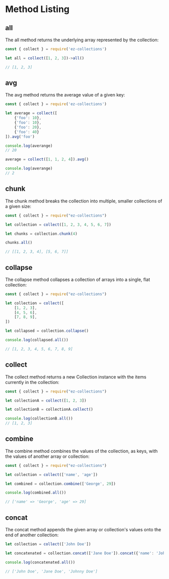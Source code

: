 # Method Listing

## all

The all method returns the underlying array represented by the collection:

```js
const { collect } = require('ez-collections')

let all = collect([1, 2, 3])->all()

// [1, 2, 3]
```

## avg

The avg method returns the average value of a given key:

```js
const { collect } = require('ez-collections')

let average = collect([
    {'foo': 10},
    {'foo': 10},
    {'foo': 20},
    {'foo': 40}
]).avg('foo')

console.log(averange)
// 20

average = collect([1, 1, 2, 4]).avg()

console.log(averange)
// 2
```

## chunk

The chunk method breaks the collection into multiple, smaller collections of a given size:

```js
const { collect } = require("ez-collections")

let collection = collect([1, 2, 3, 4, 5, 6, 7])

let chunks = collection.chunk(4)

chunks.all()

// [[1, 2, 3, 4], [5, 6, 7]]
```

## collapse
The collapse method collapses a collection of arrays into a single, flat collection:

```js
const { collect } = require("ez-collections")

let collection = collect([
    [1, 2, 3],
    [4, 5, 6],
    [7, 8, 9],
])

let collapsed = collection.collapse()

console.log(collapsed.all())

// [1, 2, 3, 4, 5, 6, 7, 8, 9]
```

## collect
The collect method returns a new Collection instance with the items currently in the collection:

```js
const { collect } = require("ez-collections")

let collectionA = collect([1, 2, 3])

let collectionB = collectionA.collect()

console.log(collectionB.all())
// [1, 2, 3]
```

## combine
The combine method combines the values of the collection, as keys, with the values of another array or collection:

```js
const { collect } = require("ez-collections")

let collection = collect(['name', 'age'])

let combined = collection.combine(['George', 29])

console.log(combined.all())

// ['name' => 'George', 'age' => 29]
```
## concat
The concat method appends the given array or collection's values onto the end of another collection:

```js
let collection = collect(['John Doe'])

let concatenated = collection.concat(['Jane Doe']).concat({'name': 'Johnny Doe'})

console.log(concatenated.all())

// ['John Doe', 'Jane Doe', 'Johnny Doe']
```
